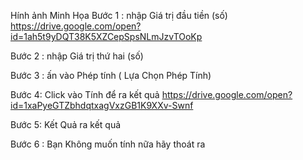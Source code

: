 
Hính ảnh Minh Họa 
Bước 1 : nhập Giá trị đầu tiền (số)
https://drive.google.com/open?id=1ah5t9yDQT38K5XZCepSpsNLmJzvTOoKp

Bước 2 : nhập Giá trị thứ hai (số)

Bước 3 : ấn vào Phép tính ( Lựa Chọn Phép Tính)

Bước 4: Click vào Tính để ra kết quả
https://drive.google.com/open?id=1xaPyeGTZbhdqtxagVxzGB1K9XXv-Swnf

Bước 5: Kết Quả ra kết quả

Bước 6 : Bạn Không muốn tính nữa hãy thoát ra 

